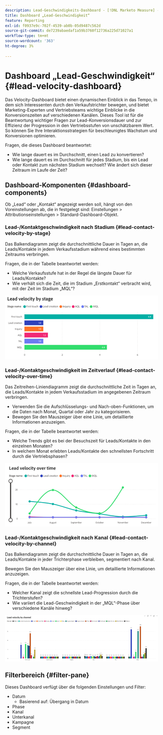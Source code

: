 ```yaml
---
description: Lead-Geschwindigkeits-Dashboard - [!DNL Marketo Measure] - Produkt
title: Dashboard „Lead-Geschwindigkeit“
feature: Reporting
exl-id: f0937e9c-702f-4539-ab0b-05d9487c562d
source-git-commit: de7239abaedaf1a59b3760f12736a225d71027a1
workflow-type: tm+mt
source-wordcount: '363'
ht-degree: 3%

---
```


# Dashboard „Lead-Geschwindigkeit“ {#lead-velocity-dashboard}

Das Velocity-Dashboard bietet einen dynamischen Einblick in das Tempo, in dem sich Interessenten durch den Verkaufstrichter bewegen, und bietet Marketing-Experten und Vertriebsteams wichtige Einblicke in die Konversionszeiten auf verschiedenen Kanälen. Dieses Tool ist für die Beantwortung wichtiger Fragen zur Lead-Konversionsdauer und zur Effizienz der Progression in den Vertriebsstufen von unschätzbarem Wert. So können Sie Ihre Interaktionsstrategien für beschleunigtes Wachstum und Konversionen optimieren.

Fragen, die dieses Dashboard beantwortet:

* Wie lange dauert es im Durchschnitt, einen Lead zu konvertieren?
* Wie lange dauert es im Durchschnitt für jedes Stadium, bis ein Lead oder Kontakt zum nächsten Stadium wechselt? Wie ändert sich dieser Zeitraum im Laufe der Zeit?

## Dashboard-Komponenten {#dashboard-components}

Ob „Lead“ oder „Kontakt“ angezeigt werden soll, hängt von den Voreinstellungen ab, die in festgelegt sind: Einstellungen > Attributionseinstellungen > Standard-Dashboard-Objekt.

### Lead-/Kontaktgeschwindigkeit nach Stadium {#lead-contact-velocity-by-stage}

Das Balkendiagramm zeigt die durchschnittliche Dauer in Tagen an, die Leads/Kontakte in jedem Verkaufsstadium während eines bestimmten Zeitraums verbringen.

Fragen, die in der Tabelle beantwortet werden:

* Welche Verkaufsstufe hat in der Regel die längste Dauer für Leads/Kontakte?
* Wie verhält sich die Zeit, die im Stadium „Erstkontakt“ verbracht wird, mit der Zeit im Stadium „MQL“?

![](assets/lead-velocity-dashboard-1.png)

### Lead-/Kontaktgeschwindigkeit im Zeitverlauf {#lead-contact-velocity-over-time}

Das Zeitreihen-Liniendiagramm zeigt die durchschnittliche Zeit in Tagen an, die Leads/Kontakte in jedem Verkaufsstadium im angegebenen Zeitraum verbringen.

* Verwenden Sie die Aufschlüsselungs- und Nach-oben-Funktionen, um die Daten nach Monat, Quartal oder Jahr zu kategorisieren.
* Bewegen Sie den Mauszeiger über eine Linie, um detaillierte Informationen anzuzeigen.

Fragen, die in der Tabelle beantwortet werden:

* Welche Trends gibt es bei der Besuchszeit für Leads/Kontakte in den einzelnen Monaten?
* In welchem Monat erlebten Leads/Kontakte den schnellsten Fortschritt durch die Vertriebsphasen?

![](assets/lead-velocity-dashboard-2.png)

### Lead-/Kontaktgeschwindigkeit nach Kanal {#lead-contact-velocity-by-channel}

Das Balkendiagramm zeigt die durchschnittliche Dauer in Tagen an, die Leads/Kontakte in jeder Trichterphase verbleiben, segmentiert nach Kanal.

Bewegen Sie den Mauszeiger über eine Linie, um detaillierte Informationen anzuzeigen.

Fragen, die in der Tabelle beantwortet werden:

* Welcher Kanal zeigt die schnellste Lead-Progression durch die Trichterstufen?
* Wie variiert die Lead-Geschwindigkeit in der „MQL“-Phase über verschiedene Kanäle hinweg?

![](assets/lead-velocity-dashboard-3.png)

## Filterbereich {#filter-pane}

Dieses Dashboard verfügt über die folgenden Einstellungen und Filter:

* Datum
   * Basierend auf: Übergang in Datum
* Phase
* Kanal
* Unterkanal
* Kampagne
* Segment
